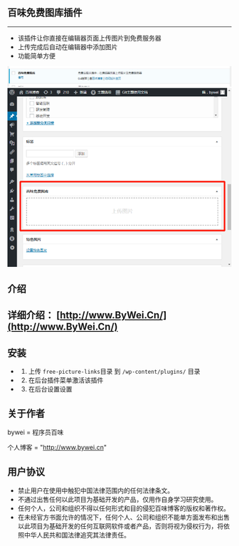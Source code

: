 ## 百味免费图库插件
---
* 该插件让你直接在编辑器页面上传图片到免费服务器
* 上传完成后自动在编辑器中添加图片
* 功能简单方便

![screenshot](https://github.com/bywei/free-picture-links/raw/master/Screenshots/plugin1.png)
![screenshot](https://github.com/bywei/free-picture-links/raw/master/Screenshots/plugin2.png)

介绍
---
## 详细介绍： [http://www.ByWei.Cn/](http://www.ByWei.Cn/)

安装
---
* 1. 上传 `free-picture-links`目录 到 `/wp-content/plugins/` 目录
* 2. 在后台插件菜单激活该插件
* 3. 在后台设置设置



## 关于作者

bywei = 程序员百味

个人博客 = "http://www.bywei.cn"


## 用户协议
* 禁止用户在使用中触犯中国法律范围内的任何法律条文。
* 不通过出售任何以此项目为基础开发的产品，仅用作自身学习研究使用。
* 任何个人，公司和组织不得以任何形式和目的侵犯百味博客的版权和著作权。
* 在未经官方书面允许的情况下，任何个人、公司和组织不能单方面发布和出售以此项目为基础开发的任何互联网软件或者产品，否则将视为侵权行为，将依照中华人民共和国法律追究其法律责任。







 